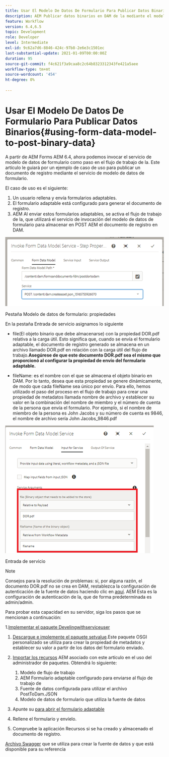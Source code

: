 ```yaml
---
title: Usar El Modelo De Datos De Formulario Para Publicar Datos Binarios
description: AEM Publicar datos binarios en DAM de la mediante el modelo de datos de formulario
feature: Workflow
version: 6.4,6.5
topic: Development
role: Developer
level: Intermediate
exl-id: 9c62a7d6-8846-424c-97b8-2e6e3c1501ec
last-substantial-update: 2021-01-09T00:00:00Z
duration: 95
source-git-commit: f4c621f3a9caa8c2c64b8323312343fe421a5aee
workflow-type: tm+mt
source-wordcount: '454'
ht-degree: 0%

---
```


# Usar El Modelo De Datos De Formulario Para Publicar Datos Binarios{#using-form-data-model-to-post-binary-data}

A partir de AEM Forms AEM 6.4, ahora podemos invocar el servicio de modelo de datos de formulario como paso en el flujo de trabajo de la. Este artículo le guiará por un ejemplo de caso de uso para publicar un documento de registro mediante el servicio de modelo de datos de formulario.

El caso de uso es el siguiente:

1. Un usuario rellena y envía formularios adaptables.
1. El formulario adaptable está configurado para generar el documento de registro.
1. AEM Al enviar estos formularios adaptables, se activa el flujo de trabajo de la, que utilizará el servicio de invocación del modelo de datos de formulario para almacenar en POST AEM el documento de registro en DAM.

![después de hoy](assets/posttodamshot1.png)

Pestaña Modelo de datos de formulario: propiedades

En la pestaña Entrada de servicio asignamos lo siguiente

* file(El objeto binario que debe almacenarse) con la propiedad DOR.pdf relativa a la carga útil. Esto significa que, cuando se envía el formulario adaptable, el documento de registro generado se almacena en un archivo llamado DOR.pdf en relación con la carga útil del flujo de trabajo.**Asegúrese de que este documento DOR.pdf sea el mismo que proporcionó al configurar la propiedad de envío del formulario adaptable.**

* fileName: es el nombre con el que se almacena el objeto binario en DAM. Por lo tanto, desea que esta propiedad se genere dinámicamente, de modo que cada fileName sea único por envío. Para ello, hemos utilizado el paso del proceso en el flujo de trabajo para crear una propiedad de metadatos llamada nombre de archivo y establecer su valor en la combinación del nombre de miembro y el número de cuenta de la persona que envía el formulario. Por ejemplo, si el nombre de miembro de la persona es John Jacobs y su número de cuenta es 9846, el nombre de archivo sería John Jacobs_9846.pdf

![fdmserviceinput](assets/fdminputservice.png)

Entrada de servicio

>[!NOTE]
>
>Consejos para la resolución de problemas: si, por alguna razón, el documento DOR.pdf no se crea en DAM, restablezca la configuración de autenticación de la fuente de datos haciendo clic en [aquí](http://localhost:4502/mnt/overlay/fd/fdm/gui/components/admin/fdmcloudservice/properties.html?item=%2Fconf%2Fglobal%2Fsettings%2Fcloudconfigs%2Ffdm%2Fpostdortodam). AEM Esta es la configuración de autenticación de la, que de forma predeterminada es admin/admin.

Para probar esta capacidad en su servidor, siga los pasos que se mencionan a continuación:

1.[Implementar el paquete Develingwithserviceuser](/help/forms/assets/common-osgi-bundles/DevelopingWithServiceUser.jar)

1. [Descargue e implemente el paquete setvalue](/help/forms/assets/common-osgi-bundles/SetValueApp.core-1.0-SNAPSHOT.jar).Este paquete OSGI personalizado se utiliza para crear la propiedad de metadatos y establecer su valor a partir de los datos del formulario enviado.

1. [Importar los recursos](assets/postdortodam.zip) AEM asociado con este artículo en el uso del administrador de paquetes. Obtendrá lo siguiente:

   1. Modelo de flujo de trabajo
   1. AEM Formulario adaptable configurado para enviarse al flujo de trabajo de
   1. Fuente de datos configurada para utilizar el archivo PostToDam.JSON
   1. Modelo de datos de formulario que utiliza la fuente de datos

1. Apunte su [para abrir el formulario adaptable](http://localhost:4502/content/dam/formsanddocuments/helpx/timeoffrequestform/jcr:content?wcmmode=disabled)
1. Rellene el formulario y envíelo.
1. Compruebe la aplicación Recursos si se ha creado y almacenado el documento de registro.


[Archivo Swagger](http://localhost:4502/conf/global/settings/cloudconfigs/fdm/postdortodam/jcr:content/swaggerFile) que se utiliza para crear la fuente de datos y que está disponible para su referencia
